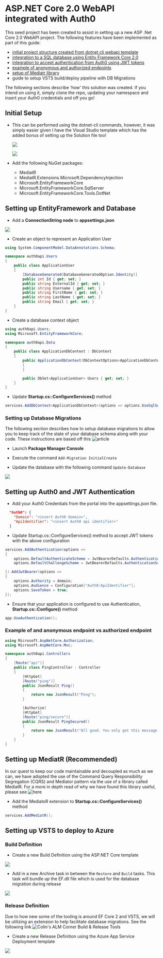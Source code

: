 # ASP.NET Core 2.0 WebAPI integrated with Auth0

This seed project has been created to assist in setting up a new ASP .Net Core 2.0 WebAPI project. The following features have been implemented as part of this guide:

- [initial project structure created from dotnet cli webapi template](#initial-setup)
- [integration to a SQL database using Entity Framework Core 2.0](#setting-up-entityframework-and-database)
- [integration to accept authentication from Auth0 using JWT tokens](#setting-up-auth0-and-jwt-authentication)
- [example of anonymous and authorized endpoints](#example-of-and-anonymous-endpoint-vs-authorized-endpoint)
- [setup of Mediatr library](#setting-up-mediatr-recommended)
- guide to setup VSTS build/deploy pipeline with DB Migrations

The following sections describe 'how' this solution was created. If you intend on using it, simply clone the repo, updating your namespace and insert your Auth0 credentials and off you go!

## Initial Setup

* This can be performed using the dotnet-cli commands, however, it was simply easier given I have the Visual Studio template which has the added bonus of setting up the Solution file too!

  ![](createproject.PNG)
  
  ![](createprojectwebapi.PNG)

* Add the following NuGet packages:
  - MediatR
  - MediatR.Extensions.Microsoft.DependencyInjection
  - Microsoft.EntityFrameworkCore
  - Microsoft.EntityFrameworkCore.SqlServer
  - Microsoft.EntityFrameworkCore.Tools.DotNet
  
## Setting up EntityFramework and Database

* Add a **ConnectionString node** to **appsettings.json**

![](createproject.PNG)

* Create an object to represent an Application User

```cs
using System.ComponentModel.DataAnnotations.Schema;

namespace auth0api.Users
{
    public class ApplicationUser
    {
        [DatabaseGenerated(DatabaseGeneratedOption.Identity)]
        public int Id { get; set; }
        public string ExternalId { get; set; }
        public string Username { get; set; }
        public string FirstName { get; set; }
        public string LastName { get; set; }
        public string Email { get; set; }
    }
}
```

* Create a database context object

```cs
using auth0api.Users;
using Microsoft.EntityFrameworkCore;

namespace auth0api.Data
{
    public class ApplicationDbContext : DbContext
    {
        public ApplicationDbContext(DbContextOptions<ApplicationDbContext> options) : base(options)
        {
        }

        public DbSet<ApplicationUser> Users { get; set; }
    }
}

```

* Update **Startup.cs::ConfigureServices()** method

```cs
services.AddDbContext<ApplicationDbContext>(options => options.UseSqlServer(Configuration.GetConnectionString("DefaultConnection")));
```

### Setting up Database Migrations

The following section describes how to setup database migrations to allow you to keep track of the state of your database schema along with your code. These instructions are based off this ![article](https://docs.microsoft.com/en-us/ef/core/get-started/aspnetcore/new-db)

* Launch **Package Manager Console**

* Execute the command `Add-Migration InitialCreate`

* Update the database with the following command `Update-Database`

![](pmc.PNG)

## Setting up Auth0 and JWT Authentication

* Add your Auth0 Credentials from the portal into the appsettings.json file.

```json
  "Auth0": {
    "Domain": "<insert Auth0 domain>",
    "ApiIdentifier": "<insert Auth0 api identifier>"
  }
```

* Update Startup.cs::ConfigureServices() method to accept JWT tokens with the above configuration

```cs
services.AddAuthentication(options =>
{
    options.DefaultAuthenticateScheme = JwtBearerDefaults.AuthenticationScheme;
    options.DefaultChallengeScheme = JwtBearerDefaults.AuthenticationScheme;

}).AddJwtBearer(options =>
{
    options.Authority = domain;
    options.Audience = Configuration["Auth0:ApiIdentifier"];
    options.SaveToken = true;
});
```

* Ensure that your application is configured to use Authentication, **Startup.cs::Configure()** method

```cs
app.UseAuthentication();
```

### Example of and anonymous endpoint vs authorized endpoint

```cs
using Microsoft.AspNetCore.Authorization;
using Microsoft.AspNetCore.Mvc;

namespace auth0api.Controllers
{
    [Route("api")]
    public class PingController : Controller
    {
        [HttpGet]
        [Route("ping")]
        public JsonResult Ping()
        {
            return new JsonResult("Pong");
        }

        [Authorize]
        [HttpGet]
        [Route("ping/secure")]
        public JsonResult PingSecured()
        {
            return new JsonResult("All good. You only get this message if you are authenticated.");
        }
    }
}
```

## Setting up MediatR (Recommended)

In our quest to keep our code maintainable and decoupled as much as we can, we have adopted the use of the Command Query Responsibility Segregation (CQRS) and Mediator pattern via the use of a library called MediatR. For a more in depth read of why we have found this library useful, please see ![here](https://lostechies.com/jimmybogard/2014/09/09/tackling-cross-cutting-concerns-with-a-mediator-pipeline/)

* Add the MediatoR extension to **Startup.cs::ConfigureServices()** method

```cs
services.AddMediatR();
```

## Setting up VSTS to deploy to Azure

### Build Definition

* Create a new Build Definition using the ASP.NET Core template

![](core.PNG)

* Add in a new Archive task in between the `Restore` and `Build` tasks. This task will bundle up the EF.dll file which is used for the database migration during release

![](ef.PNG)

### Release Definition

Due to how new some of the tooling is around EF Core 2 and VSTS, we will be utilizing an extension to help facilitate database migrations. See the following link ![Colin's ALM Corner Build & Release Tools](https://marketplace.visualstudio.com/items?itemName=colinsalmcorner.colinsalmcorner-buildtasks)

* Create a new Release Definition using the Azure App Service Deployment template

![](azure.PNG)

